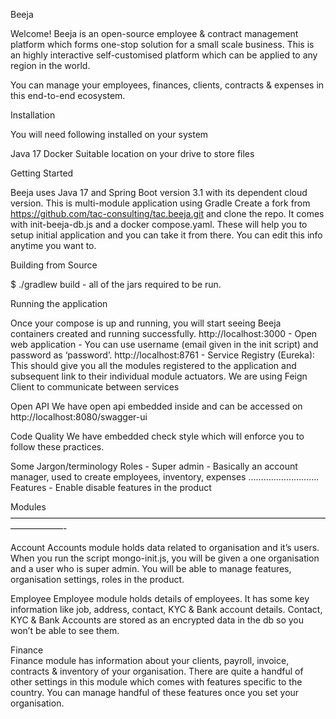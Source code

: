 Beeja

Welcome! Beeja is an open-source employee & contract management platform which forms one-stop solution for a small scale business. This is an highly interactive self-customised  platform which  can be applied to any region in the world.

You can manage your employees, finances, clients, contracts & expenses in this end-to-end ecosystem.


Installation

You will need following installed on your system

Java 17
Docker
Suitable location on your drive to store files

Getting Started

Beeja uses Java 17 and Spring Boot version 3.1 with its dependent cloud version. This is multi-module application using Gradle
Create a fork from https://github.com/tac-consulting/tac.beeja.git and clone the repo.
It comes with init-beeja-db.js and a docker compose.yaml. These will help you to setup initial application and you can take it from there. You can edit this info anytime you want to.

Building from Source

$ ./gradlew build - all of the jars required to be run.


Running the application


Once your compose is up and running, you will start seeing Beeja containers created and running successfully.
http://localhost:3000 - Open web application - You can use username (email given in the init script) and password as ‘password’.
http://localhost:8761 - Service Registry (Eureka): This should give you all the modules registered to the application and subsequent link to their individual module actuators.
We are using Feign Client to communicate between services


Open API
We have open api embedded inside and can be accessed on http://localhost:8080/swagger-ui


Code Quality
We have embedded check style which will enforce you to follow these practices.

Some Jargon/terminology
Roles - Super admin - Basically an account manager, used to create employees, inventory, expenses
……………………….
Features  - Enable disable features in the product



Modules
——————————————————————————————————————————-

Account
Accounts module holds data related to organisation and it’s users. When you run the script mongo-init.js, you will be given a one organisation and a user who is super admin. You will be able to manage features, organisation settings, roles in the product.

Employee
Employee module holds details of employees. It has some key information like job, address, contact, KYC & Bank account details. Contact, KYC & Bank Accounts are stored as an encrypted data in the db so you won’t be able to see them.




Finance  
Finance module has information about your clients, payroll, invoice, contracts & inventory of your organisation. There are quite a handful of other settings in this module which comes with features specific to the country. You can manage handful of these features once you set your organisation.




 




